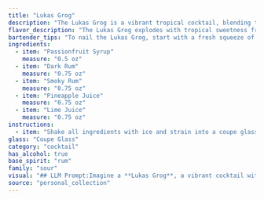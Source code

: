 ```yaml
---
title: "Lukas Grog"
description: "The Lukas Grog is a vibrant tropical cocktail, blending the sweetness of passionfruit with the robust flavors of rum and citrus.  It draws inspiration from the classic Grog, a rum-based drink enjoyed by sailors, adding a modern twist with smoky and fruity elements. "
flavor_description: "The Lukas Grog explodes with tropical sweetness from the passionfruit syrup and pineapple juice.  The dark rum adds a rich, molasses depth, while the smoky rum brings a touch of campfire warmth and complexity. A tart lime juice balances the sweetness, creating a harmonious and refreshing blend.  The interplay of flavors creates a cocktail that's both bold and balanced, perfect for a warm evening or a tropical getaway. "
bartender_tips: "To nail the Lukas Grog, start with a fresh squeeze of lime, ensuring the juice is bright and tart.  Use a high-quality dark rum for depth and a smoky rum for a unique twist. The passionfruit syrup should be homemade for a more complex flavor.  Shake everything vigorously with ice, double-strain to remove any pulp, and garnish with a lime wheel and a sprig of mint."
ingredients:
  - item: "Passionfruit Syrup"
    measure: "0.5 oz"
  - item: "Dark Rum"
    measure: "0.75 oz"
  - item: "Smoky Rum"
    measure: "0.75 oz"
  - item: "Pineapple Juice"
    measure: "0.75 oz"
  - item: "Lime Juice"
    measure: "0.75 oz"
instructions:
  - item: "Shake all ingredients with ice and strain into a coupe glass."
glass: "Coupe Glass"
category: "cocktail"
has_alcohol: true
base_spirit: "rum"
family: "sour"
visual: "## LLM Prompt:Imagine a **Lukas Grog**, a vibrant cocktail with layers of flavor and intriguing aromas.  Describe its appearance in detail, focusing on these elements:* **Color:**  What is the overall color of the drink?  Is it a single shade or does it have a gradient? Are there any visual hints of the ingredients within?* **Texture:** Is it clear, cloudy, or have a frothy layer? How does the light play on the surface?* **Glass:** Is it served in a specific glass? How does the glass shape influence the overall presentation?* **Garnish:**  What garnishes, if any, are used? How do they complement the cocktail's appearance?**Bonus:**  Describe the cocktail's scent and the impression it gives off.  What kind of setting would this cocktail be perfect for? "
source: "personal_collection"
---
```


